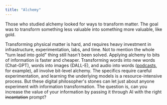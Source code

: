 ```yaml
---
title: "Alchemy"
---
```


Those who studied alchemy looked for ways to transform matter. 
The goal was to transform something less valuable into something more valuable, like gold. 

Transforming physical matter is hard, and requires heavy investment in infrastructure, experimentation, labs, and time. 
Not to mention the whole "turn lead into gold" thing still hasn't been solved.
Applying alchemy to bits of information is faster and cheaper.
Transforming words into new words (Chat-GPT), words into images (DALL-E), and audio into words ([podcasts](https://hello.podium.page/podbook), for example), all involve bit-level alchemy. 
The specifics require careful experimentation, and learning the underlying models is a resource-intensive process.
But these digital philosopher's stones can let just about anyone experiment with information transformation. 
The question is, can you increase the value of your information by passing it through AI with the right ~~incantation~~ prompt?


